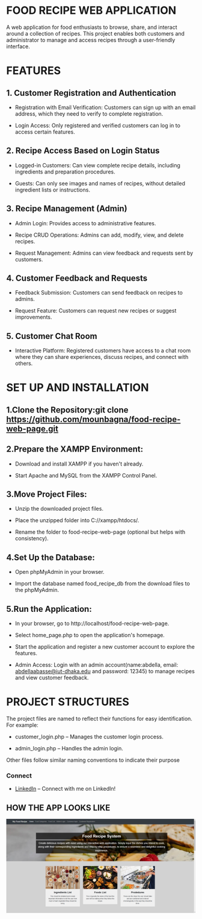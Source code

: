 # FOOD RECIPE WEB APPLICATION
A web application for food enthusiasts to browse, share, and interact around a collection of recipes. This project enables both customers and administrator to manage and access recipes through a user-friendly interface.

# FEATURES

## 1. Customer Registration and Authentication
- Registration with Email Verification: Customers can sign up with an email address, which they need to verify to complete registration.

- Login Access: Only registered and verified customers can log in to access certain features.

## 2. Recipe Access Based on Login Status
- Logged-in Customers: Can view complete recipe details, including ingredients and preparation procedures.

- Guests: Can only see images and names of recipes, without detailed ingredient lists or instructions.

## 3. Recipe Management (Admin)
- Admin Login: Provides access to administrative features.

- Recipe CRUD Operations: Admins can add, modify, view, and delete recipes.

- Request Management: Admins can view feedback and requests sent by customers.

## 4. Customer Feedback and Requests
- Feedback Submission: Customers can send feedback on recipes to admins.

- Request Feature: Customers can request new recipes or suggest improvements.

## 5. Customer Chat Room
- Interactive Platform: Registered customers have access to a chat room where they can share experiences, discuss recipes, and connect with others.

# SET UP AND INSTALLATION

## 1.Clone the Repository:git clone https://github.com/mounbagna/food-recipe-web-page.git

## 2.Prepare the XAMPP Environment:
- Download and install XAMPP if you haven't already.

- Start Apache and MySQL from the XAMPP Control Panel.
## 3.Move Project Files:
- Unzip the downloaded project files.

- Place the unzipped folder into C://xampp/htdocs/.

- Rename the folder to food-recipe-web-page (optional but helps with consistency).

## 4.Set Up the Database:
- Open phpMyAdmin in your browser.

- Import the database named food_recipe_db from the download files to the phpMyAdmin.

## 5.Run the Application:
- In your browser, go to http://localhost/food-recipe-web-page.

- Select home_page.php to open the application's homepage.

- Start the application and register a new customer account to explore the features.

- Admin Access: Login with an admin account(name:abdella, email: abdellaabasse@iut-dhaka.edu and password: 12345) to manage recipes and view customer feedback.

# PROJECT STRUCTURES
The project files are named to reflect their functions for easy identification. For example:

- customer_login.php – Manages the customer login process.

- admin_login.php – Handles the admin login.

Other files follow similar naming conventions to indicate their purpose

### Connect
- [LinkedIn](https://www.linkedin.com/in/mounbagna-abdella-abasse-875958314/) – Connect with me on LinkedIn!


## HOW THE APP LOOKS LIKE

![alt text](https://github.com/mounbagna/Food-Recipe-Web-Page/blob/main/food-recipe-home-page.png)


